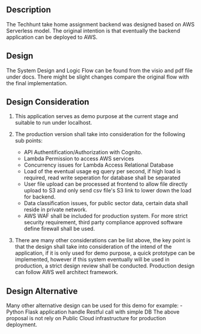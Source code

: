 ## Description
The Techhunt take home assignment backend was designed based on AWS Serverless model. The original intention is 
that eventually the backend application can be deployed to AWS.

## Design
The System Design and Logic Flow can be found from the visio and pdf file under docs. There might be slight changes 
compare the original flow with the final implementation. 

## Design Consideration
1. This application serves as demo purpose at the current stage and suitable to run under localhost.

2. The production version shall take into consideration for the following sub points:
    - API Authentification/Authorization with Cognito.
    - Lambda Permission to access AWS services
    - Concurrency issues for Lambda Access Relational Database
    - Load of the eventual usage eg query per second, if high load is required, read write seperation for 
    database shall be separated
    - User file upload can be processed at frontend to allow file directly upload to S3 and only send csv file's 
    S3 link to lower down the load for backend.
    - Data classification issues, for public sector data, certain data shall reside in private network. 
    - AWS WAF shall be included for production system. For more strict security requirement, third party compliance 
    approved software define firewall shall be used.
    
3. There are many other considerations can be list above, the key point is that the design shall take into consideration
of the intend of the application, if it is only used for demo purpose, a quick prototype can be implemented, however
if this system eventually will be used in production, a strict design review shall be conducted. Production design can 
follow AWS well architect framework.

## Design Alternative
Many other alternative design can be used for this demo for example:
    - Python Flask application handle Restful call with simple DB
The above proposal is not rely on Public Cloud infrastructure for production deployment.     
